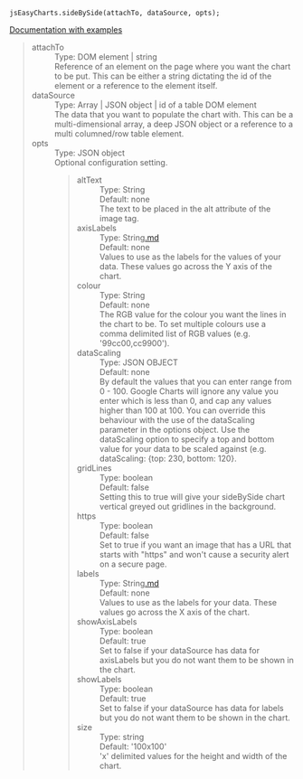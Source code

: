 
```
jsEasyCharts.sideBySide(attachTo, dataSource, opts);
```

[Documentation with examples](http://www.tmaslen.plus.com/jseasycharts/demos.sideBySide.html)

<dl>
<blockquote><dt>attachTo</dt>
<dd>Type: DOM element | string<br />
Reference of an element on the page where you want the chart to be put.  This can be either a string dictating the id of the element or a reference to the element itself.</dd>
<dt>dataSource</dt>
<dd>Type: Array | JSON object | id of a table DOM element<br />
The data that you want to populate the chart with.  This can be a multi-dimensional array, a deep JSON object or a reference to a multi columned/row table element.</dd>
<dt>opts</dt>
<dd>Type: JSON object<br />
Optional configuration setting.<br>
<dl>
<blockquote><dt>altText</dt>
<dd>Type: String<br />
Default: none<br />
The text to be placed in the alt attribute of the image tag.</dd>
<dt>axisLabels</dt>
<dd>Type: String<a href='.md'>.md</a><br />
Default: none<br />
Values to use as the labels for the values of your data.  These values go across the Y axis of the chart.</dd>
<dt>colour</dt>
<dd>Type: String<br />
Default: none<br />
The RGB value for the colour you want the lines in the chart to be.  To set multiple colours use a comma delimited list of RGB values (e.g. '99cc00,cc9900').</dd>
<dt>dataScaling</dt>
<dd>Type: JSON OBJECT<br />
Default: none<br />
By default the values that you can enter range from 0 - 100. Google Charts will ignore any value you enter which is less than 0, and cap any values higher than 100 at 100. You can override this behaviour with the use of the dataScaling parameter in the options object.  Use the dataScaling option to specify a top and bottom value for your data to be scaled against (e.g. dataScaling: {top: 230, bottom: 120}.</dd>
<dt>gridLines</dt>
<dd>Type: boolean<br />
Default: false<br />
Setting this to true will give your sideBySide chart vertical greyed out gridlines in the background.</dd>
<dt>https</dt>
<dd>Type: boolean<br />
Default: false<br />
Set to true if you want an image that has a URL that starts with "https" and won't cause a security alert on a secure page.</dd>
<dt>labels</dt>
<dd>Type: String<a href='.md'>.md</a><br />
Default: none<br />
Values to use as the labels for your data.  These values go across the X axis of the chart.</dd>
<dt>showAxisLabels</dt>
<dd>Type: boolean<br />
Default: true<br />
Set to false if your dataSource has data for axisLabels but you do not want them to be shown in the chart.</dd>
<dt>showLabels</dt>
<dd>Type: boolean<br />
Default: true<br />
Set to false if your dataSource has data for labels but you do not want them to be shown in the chart.</dd>
<dt>size</dt>
<dd>Type: string<br />
Default: '100x100'<br />
'x' delimited values for the height and width of the chart.</dd>
</blockquote></dl>
</dd>
</dl>